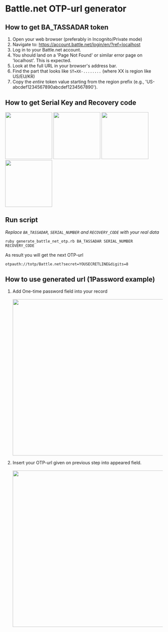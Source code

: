 # Battle.net OTP-url generator

## How to get BA_TASSADAR token

1. Open your web browser (preferably in Incognito/Private mode)
2. Navigate to: https://account.battle.net/login/en/?ref=localhost
3. Log in to your Battle.net account.
4. You should land on a 'Page Not Found' or similar error page on 'localhost'. This is expected.
5. Look at the full URL in your browser's address bar.
6. Find the part that looks like `ST=XX-........` (where XX is region like US/EU/KR)
7. Copy the *entire* token value starting from the region prefix (e.g., 'US-abcdef1234567890abcdef1234567890').

## How to get Serial Key and Recovery code
<img src="https://github.com/user-attachments/assets/273a7991-a664-4b51-9bfa-837551c3a875" width="150px">
<img src="https://github.com/user-attachments/assets/bdfaed61-d6df-4c39-be94-825c47239400" width="150px">
<img src="https://github.com/user-attachments/assets/f9714dfd-c0c9-4209-a5dd-40ef2d56d7fc" width="150px">
<img src="https://github.com/user-attachments/assets/5fc8d45f-bab2-4191-ad18-f2cec09cd828" width="150px">

## Run script 
_Replace `BA_TASSADAR`, `SERIAL_NUMBER` and `RECOVERY_CODE` with your real data_

```shell
ruby generate_battle_net_otp.rb BA_TASSADAR SERIAL_NUMBER RECOVERY_CODE
```
As result you will get the next OTP-url
```
otpauth://totp/Battle.net?secret=YOUSECRETLINE&digits=8
```

## How to use generated url (1Password example)
1. Add One-time password field into your record  
</br><img src="https://github.com/user-attachments/assets/4a194dc2-2201-4c87-bc90-c798c68583af" width="500px"></br>
  
2. Insert your OTP-url given on previous step into appeared field.  
</br><img src="https://github.com/user-attachments/assets/b3e8c05d-0679-4c3c-86dd-d3342ff2d6e9" width="500px"></br>
  
